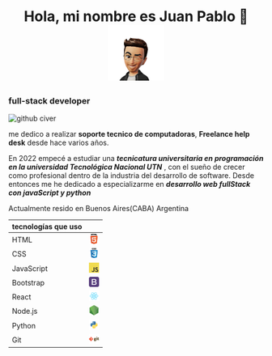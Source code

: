 <h1 align="center">Hola, mi nombre es Juan Pablo 👋 <img width= "110"  src="https://github.com/JuanPa-Portugal/juanPa-Portugal/blob/main/image/avatarsinfondo.png"> </h1>

###  full-stack developer



![github civer](https://user-images.githubusercontent.com/91083049/215176387-92bcfc1b-18c4-4eee-be7b-22589e477ee6.png)



me dedico a realizar **soporte tecnico de computadoras**, **Freelance help desk** desde hace varios años.

En 2022 empecé a estudiar una ***tecnicatura universitaria en programación en la universidad Tecnológica Nacional UTN*** , con el  sueño de crecer como profesional dentro de la industria del desarrollo de software. Desde entonces me he dedicado a especializarme en  ***desarrollo web fullStack con javaScript y python***

Actualmente resido en Buenos Aires(CABA) Argentina 


| tecnologías que uso      |        | 
|------|--------|              
| HTML |<code><img height="20" alt="HTML" src="https://raw.githubusercontent.com/github/explore/80688e429a7d4ef2fca1e82350fe8e3517d3494d/topics/html/html.png"></code> |
| CSS  |<code><img height="20" alt="CSS" src="https://raw.githubusercontent.com/github/explore/80688e429a7d4ef2fca1e82350fe8e3517d3494d/topics/css/css.png"></code>|
| JavaScript | <code><img height="20" alt="javascript" src="https://raw.githubusercontent.com/github/explore/80688e429a7d4ef2fca1e82350fe8e3517d3494d/topics/javascript/javascript.png"></code> |
| Bootstrap |<code><img height="20" alt="Bootstrap" src="https://raw.githubusercontent.com/github/explore/80688e429a7d4ef2fca1e82350fe8e3517d3494d/topics/bootstrap/bootstrap.png"></code> | 
|React |<code><img height="20" alt="react" src="https://raw.githubusercontent.com/github/explore/80688e429a7d4ef2fca1e82350fe8e3517d3494d/topics/react/react.png"></code>|
|Node.js|<code><img height="20" alt="nodejs" src="https://raw.githubusercontent.com/github/explore/80688e429a7d4ef2fca1e82350fe8e3517d3494d/topics/nodejs/nodejs.png"></code>|
|Python|<code><img height="20" alt="python" src="https://raw.githubusercontent.com/github/explore/80688e429a7d4ef2fca1e82350fe8e3517d3494d/topics/python/python.png"></code> |
|Git|<code><img height="20" alt="Github" src="https://raw.githubusercontent.com/github/explore/80688e429a7d4ef2fca1e82350fe8e3517d3494d/topics/git/git.png"></code> |
 







  
  <!--
| <p >Hola  !!! a todos👋<br>  mi nombre es Juan Pablo   <br>`Frontend Developer`<br>`y help desk nivel 1`<br>` 2do año en la  Universidad Tecnologica Nacional UTN` </p> | <p align="center"><img width= "900" height="200" src="https://github.com/JuanPa-Portugal/juanPa-Portugal/blob/main/image/LinkedIn%20cover%20-%201.png"></p> |
|-------------------|-------------------------------------------------------------------------------------------------------------------------------------------------|

-->
